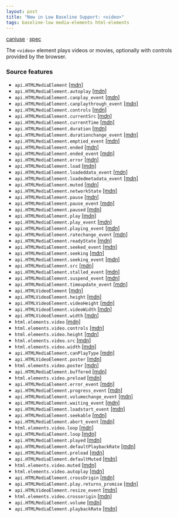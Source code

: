 ```yaml
---
layout: post
title: "New in Low Baseline Support: <video>"
tags: baseline-low media-elements html-elements
---
```


[caniuse](https://caniuse.com/?search=video) · [spec](https://html.spec.whatwg.org/multipage/media.html#video)

The `<video>` element plays videos or movies, optionally with controls provided by the browser.

### Source features

- ``api.HTMLMediaElement`` [[mdn]](https://developer.mozilla.org/en-US/search?q=api.HTMLMediaElement)
- ``api.HTMLMediaElement.autoplay`` [[mdn]](https://developer.mozilla.org/en-US/search?q=api.HTMLMediaElement.autoplay)
- ``api.HTMLMediaElement.canplay_event`` [[mdn]](https://developer.mozilla.org/en-US/search?q=api.HTMLMediaElement.canplay_event)
- ``api.HTMLMediaElement.canplaythrough_event`` [[mdn]](https://developer.mozilla.org/en-US/search?q=api.HTMLMediaElement.canplaythrough_event)
- ``api.HTMLMediaElement.controls`` [[mdn]](https://developer.mozilla.org/en-US/search?q=api.HTMLMediaElement.controls)
- ``api.HTMLMediaElement.currentSrc`` [[mdn]](https://developer.mozilla.org/en-US/search?q=api.HTMLMediaElement.currentSrc)
- ``api.HTMLMediaElement.currentTime`` [[mdn]](https://developer.mozilla.org/en-US/search?q=api.HTMLMediaElement.currentTime)
- ``api.HTMLMediaElement.duration`` [[mdn]](https://developer.mozilla.org/en-US/search?q=api.HTMLMediaElement.duration)
- ``api.HTMLMediaElement.durationchange_event`` [[mdn]](https://developer.mozilla.org/en-US/search?q=api.HTMLMediaElement.durationchange_event)
- ``api.HTMLMediaElement.emptied_event`` [[mdn]](https://developer.mozilla.org/en-US/search?q=api.HTMLMediaElement.emptied_event)
- ``api.HTMLMediaElement.ended`` [[mdn]](https://developer.mozilla.org/en-US/search?q=api.HTMLMediaElement.ended)
- ``api.HTMLMediaElement.ended_event`` [[mdn]](https://developer.mozilla.org/en-US/search?q=api.HTMLMediaElement.ended_event)
- ``api.HTMLMediaElement.error`` [[mdn]](https://developer.mozilla.org/en-US/search?q=api.HTMLMediaElement.error)
- ``api.HTMLMediaElement.load`` [[mdn]](https://developer.mozilla.org/en-US/search?q=api.HTMLMediaElement.load)
- ``api.HTMLMediaElement.loadeddata_event`` [[mdn]](https://developer.mozilla.org/en-US/search?q=api.HTMLMediaElement.loadeddata_event)
- ``api.HTMLMediaElement.loadedmetadata_event`` [[mdn]](https://developer.mozilla.org/en-US/search?q=api.HTMLMediaElement.loadedmetadata_event)
- ``api.HTMLMediaElement.muted`` [[mdn]](https://developer.mozilla.org/en-US/search?q=api.HTMLMediaElement.muted)
- ``api.HTMLMediaElement.networkState`` [[mdn]](https://developer.mozilla.org/en-US/search?q=api.HTMLMediaElement.networkState)
- ``api.HTMLMediaElement.pause`` [[mdn]](https://developer.mozilla.org/en-US/search?q=api.HTMLMediaElement.pause)
- ``api.HTMLMediaElement.pause_event`` [[mdn]](https://developer.mozilla.org/en-US/search?q=api.HTMLMediaElement.pause_event)
- ``api.HTMLMediaElement.paused`` [[mdn]](https://developer.mozilla.org/en-US/search?q=api.HTMLMediaElement.paused)
- ``api.HTMLMediaElement.play`` [[mdn]](https://developer.mozilla.org/en-US/search?q=api.HTMLMediaElement.play)
- ``api.HTMLMediaElement.play_event`` [[mdn]](https://developer.mozilla.org/en-US/search?q=api.HTMLMediaElement.play_event)
- ``api.HTMLMediaElement.playing_event`` [[mdn]](https://developer.mozilla.org/en-US/search?q=api.HTMLMediaElement.playing_event)
- ``api.HTMLMediaElement.ratechange_event`` [[mdn]](https://developer.mozilla.org/en-US/search?q=api.HTMLMediaElement.ratechange_event)
- ``api.HTMLMediaElement.readyState`` [[mdn]](https://developer.mozilla.org/en-US/search?q=api.HTMLMediaElement.readyState)
- ``api.HTMLMediaElement.seeked_event`` [[mdn]](https://developer.mozilla.org/en-US/search?q=api.HTMLMediaElement.seeked_event)
- ``api.HTMLMediaElement.seeking`` [[mdn]](https://developer.mozilla.org/en-US/search?q=api.HTMLMediaElement.seeking)
- ``api.HTMLMediaElement.seeking_event`` [[mdn]](https://developer.mozilla.org/en-US/search?q=api.HTMLMediaElement.seeking_event)
- ``api.HTMLMediaElement.src`` [[mdn]](https://developer.mozilla.org/en-US/search?q=api.HTMLMediaElement.src)
- ``api.HTMLMediaElement.stalled_event`` [[mdn]](https://developer.mozilla.org/en-US/search?q=api.HTMLMediaElement.stalled_event)
- ``api.HTMLMediaElement.suspend_event`` [[mdn]](https://developer.mozilla.org/en-US/search?q=api.HTMLMediaElement.suspend_event)
- ``api.HTMLMediaElement.timeupdate_event`` [[mdn]](https://developer.mozilla.org/en-US/search?q=api.HTMLMediaElement.timeupdate_event)
- ``api.HTMLVideoElement`` [[mdn]](https://developer.mozilla.org/en-US/search?q=api.HTMLVideoElement)
- ``api.HTMLVideoElement.height`` [[mdn]](https://developer.mozilla.org/en-US/search?q=api.HTMLVideoElement.height)
- ``api.HTMLVideoElement.videoHeight`` [[mdn]](https://developer.mozilla.org/en-US/search?q=api.HTMLVideoElement.videoHeight)
- ``api.HTMLVideoElement.videoWidth`` [[mdn]](https://developer.mozilla.org/en-US/search?q=api.HTMLVideoElement.videoWidth)
- ``api.HTMLVideoElement.width`` [[mdn]](https://developer.mozilla.org/en-US/search?q=api.HTMLVideoElement.width)
- ``html.elements.video`` [[mdn]](https://developer.mozilla.org/en-US/search?q=html.elements.video)
- ``html.elements.video.controls`` [[mdn]](https://developer.mozilla.org/en-US/search?q=html.elements.video.controls)
- ``html.elements.video.height`` [[mdn]](https://developer.mozilla.org/en-US/search?q=html.elements.video.height)
- ``html.elements.video.src`` [[mdn]](https://developer.mozilla.org/en-US/search?q=html.elements.video.src)
- ``html.elements.video.width`` [[mdn]](https://developer.mozilla.org/en-US/search?q=html.elements.video.width)
- ``api.HTMLMediaElement.canPlayType`` [[mdn]](https://developer.mozilla.org/en-US/search?q=api.HTMLMediaElement.canPlayType)
- ``api.HTMLVideoElement.poster`` [[mdn]](https://developer.mozilla.org/en-US/search?q=api.HTMLVideoElement.poster)
- ``html.elements.video.poster`` [[mdn]](https://developer.mozilla.org/en-US/search?q=html.elements.video.poster)
- ``api.HTMLMediaElement.buffered`` [[mdn]](https://developer.mozilla.org/en-US/search?q=api.HTMLMediaElement.buffered)
- ``html.elements.video.preload`` [[mdn]](https://developer.mozilla.org/en-US/search?q=html.elements.video.preload)
- ``api.HTMLMediaElement.error_event`` [[mdn]](https://developer.mozilla.org/en-US/search?q=api.HTMLMediaElement.error_event)
- ``api.HTMLMediaElement.progress_event`` [[mdn]](https://developer.mozilla.org/en-US/search?q=api.HTMLMediaElement.progress_event)
- ``api.HTMLMediaElement.volumechange_event`` [[mdn]](https://developer.mozilla.org/en-US/search?q=api.HTMLMediaElement.volumechange_event)
- ``api.HTMLMediaElement.waiting_event`` [[mdn]](https://developer.mozilla.org/en-US/search?q=api.HTMLMediaElement.waiting_event)
- ``api.HTMLMediaElement.loadstart_event`` [[mdn]](https://developer.mozilla.org/en-US/search?q=api.HTMLMediaElement.loadstart_event)
- ``api.HTMLMediaElement.seekable`` [[mdn]](https://developer.mozilla.org/en-US/search?q=api.HTMLMediaElement.seekable)
- ``api.HTMLMediaElement.abort_event`` [[mdn]](https://developer.mozilla.org/en-US/search?q=api.HTMLMediaElement.abort_event)
- ``html.elements.video.loop`` [[mdn]](https://developer.mozilla.org/en-US/search?q=html.elements.video.loop)
- ``api.HTMLMediaElement.loop`` [[mdn]](https://developer.mozilla.org/en-US/search?q=api.HTMLMediaElement.loop)
- ``api.HTMLMediaElement.played`` [[mdn]](https://developer.mozilla.org/en-US/search?q=api.HTMLMediaElement.played)
- ``api.HTMLMediaElement.defaultPlaybackRate`` [[mdn]](https://developer.mozilla.org/en-US/search?q=api.HTMLMediaElement.defaultPlaybackRate)
- ``api.HTMLMediaElement.preload`` [[mdn]](https://developer.mozilla.org/en-US/search?q=api.HTMLMediaElement.preload)
- ``api.HTMLMediaElement.defaultMuted`` [[mdn]](https://developer.mozilla.org/en-US/search?q=api.HTMLMediaElement.defaultMuted)
- ``html.elements.video.muted`` [[mdn]](https://developer.mozilla.org/en-US/search?q=html.elements.video.muted)
- ``html.elements.video.autoplay`` [[mdn]](https://developer.mozilla.org/en-US/search?q=html.elements.video.autoplay)
- ``api.HTMLMediaElement.crossOrigin`` [[mdn]](https://developer.mozilla.org/en-US/search?q=api.HTMLMediaElement.crossOrigin)
- ``api.HTMLMediaElement.play.returns_promise`` [[mdn]](https://developer.mozilla.org/en-US/search?q=api.HTMLMediaElement.play.returns_promise)
- ``api.HTMLVideoElement.resize_event`` [[mdn]](https://developer.mozilla.org/en-US/search?q=api.HTMLVideoElement.resize_event)
- ``html.elements.video.crossorigin`` [[mdn]](https://developer.mozilla.org/en-US/search?q=html.elements.video.crossorigin)
- ``api.HTMLMediaElement.volume`` [[mdn]](https://developer.mozilla.org/en-US/search?q=api.HTMLMediaElement.volume)
- ``api.HTMLMediaElement.playbackRate`` [[mdn]](https://developer.mozilla.org/en-US/search?q=api.HTMLMediaElement.playbackRate)
